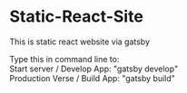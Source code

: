 # Static-React-Site
This is static react website via gatsby

Type this in command line to:
<br />
Start server / Develop App: "gatsby develop" 
<br />
Production Verse / Build App: "gatsby build"
